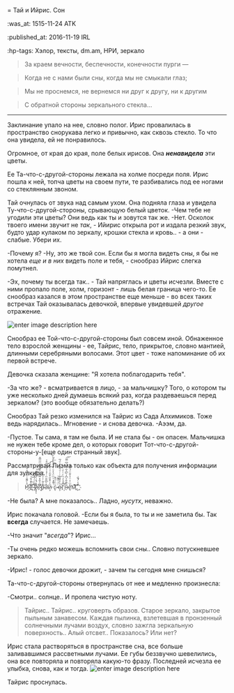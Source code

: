 = Тай и Ийрис. Сон

:was_at: 1515-11-24 ATK

:published_at: 2016-11-19 IRL 

:hp-tags: Хэлор, тексты, dm.am, НРИ, зеркало

>  За краем вечности, беспечности, конечности пурги — 

> Когда не с нами были сны, когда мы не смыкали глаз;

>  Мы не проснемся, не вернемся ни друг к другу, ни к другим

>  С обратной стороны зеркального стекла...

----



Заклинание упало на нее, словно полог. Ирис провалилась в пространство снорукава легко и привычно, как сквозь стекло. То что она увидела, ей не понравилось.

Огромное, от края до края, поле белых ирисов.
Она ***ненавидела*** эти цветы.

Ее Та-что-с-другой-стороны лежала на холме посреди поля. Ирис пошла к ней, топча цветы на своем пути, те разбивались под ее ногами со стеклянным звоном. 


Тай очнулась от звука над самым ухом. Она подняла глаза и увидела Ту-что-с-другой-стороны, срывающую белый цветок.
-Чем тебе не угодили эти цветы? Они ведь как ты и зовутся так же.
-Нет. Осколок твоего имени звучит не *так*, - Ийирис открыла рот и издала резкий звук, будто удар кулаком по зеркалу, крошки стекла и кровь.. - а они - слабые. Убери их.

-Почему я?
-Ну, это же твой сон. Если бы я могла видеть сны, я бы не хотела *еще и в них* видеть поле и тебя, - снообраз Ийрис слегка помутнел.

-Эх, почему ты всегда так.. - Тай напряглась и цветы исчезли. Вместе с ними пропало поле, холм, горизонт - лишь белая граница чего-то. Ее снообраз казался в этом пространстве еще меньше - во всех таких встречах Тай оказывалась девочкой, впервые увидевшей *другое* отражение.

![enter image description here](https://raw.githubusercontent.com/vergona/vergona.github.io/master/images/Dream%20-%20Tai.jpg)

Снообраз ее Той-что-с-другой-стороны был совсем иной. Обнаженное тело взрослой женщины - ее, Тайрис, тело, прикрытое, словно мантией, длинными серебряными волосами. Этот цвет - тоже напоминание об их первой встрече.

Девочка сказала женщине: "Я хотела поблагодарить тебя".

-За что же? - всматривается в лицо, - за мальчишку? Того, о котором ты уже несколько дней думаешь всякий раз, когда раздеваешься перед зеркалом? (это вообще обязательно делать?)

Снообраз Тай резко изменился на Тайрис из Сада Алхимиков. Тоже ведь нарядилась.. Мгновение - и снова девочка.
-Аээм, да.

-Пустое. Ты сама, я там не была. И не стала бы - он опасен. Мальчишка не нужен тебе кроме дел, о которых говорит Тот-что-с-другой-стороны-у-[еще один странный звук].

Рассматривай Лиэма только как объекта для получения информации для зулкира. 



> Н̊̀͌̆͑ͫ̂̐̂ͤ̾ͣ҉͘͞͏е͌̀̄ͣ̐͟͝͞҉ ̷̵̿ͬͧ̍̅ͮ̚҉͠и̢̢̨͊̽́̽͑ͤ̿̓͊͝͞г͌ͦ͋̽̿̊͆ͣ̈́̌̄ͯͫ̅̿̆҉̴̷̛̀р̶̂ͧ̐͗͗̉̐̊͘͜а̵̛̉ͤ͆̎̎ͫͬ̓̾̍̍̋̓͂͒ͯй̷̧̓̈͒̄̋͒͋͑ͯͭ̈ͩ́͢͡ ͭ͊̄̽ͪͫ̈́̓ͦͭͨ̃ͪ̓ͯ̀̑͏̛͟с̴̢ͧ̈̇ͩ̀̚ ̷̴ͬ̒ͧ̏̀̚͝о̵̧́̔̊̂̃ͭ̇̇ͬͩ̄̅̂̉̍̈́̅г̇͂̌̔̓ͪͮͭͩͤ҉̀͠н̶ͫ͌͋ͮ͆̒̏͆̍̃ͭͫͣ͆̿̈͞͞е̢̛̽ͫ͐̇̈͗̾͊̈̈́ͪ̚͞м͑͌͊͂̏́̀͘͡.̛ͣ̔ͨ́̏̇̚҉͟͞

-Не была? А мне показалось.. Ладно, *нусутх*, неважно.

Ирис покачала головой.
-Если бы я была, то ты и не заметила бы. Так **всегда** случается. Не замечаешь.

-Что значит "*всегда*"? Ирис...

-Ты очень редко можешь вспомнить свои сны.. Словно потускневшее зеркало.

-Ирис! - голос девочки дрожит, - зачем ты сегодня мне снишься?

Та-что-с-другой-стороны отвернулась от нее и медленно произнесла:

-Смотри.. солнце..
И пропела чистую ноту.

> Тайрис.. Тайрис.. круговерть образов. Старое зеркало, закрытое пыльным
> занавесом. Каждая пылинка, взлетевшая в пронзенный солнечными лучами
> воздух, словно зажгла зеркальную поверхность.. Алый отсвет..
> Показалось? Или нет?

Ирис стала растворяться в пространстве сна, все больше заливавшимся рассветными лучами. Ее губы беззвучно шевелились, она все повторяла и повторяла какую-то фразу.
Последней исчезла ее улыбка,
снова,
как и тогда.
![enter image description here](https://raw.githubusercontent.com/vergona/vergona.github.io/master/images/Dream%20-%20Yris.jpg)

Тайрис проснулась.


